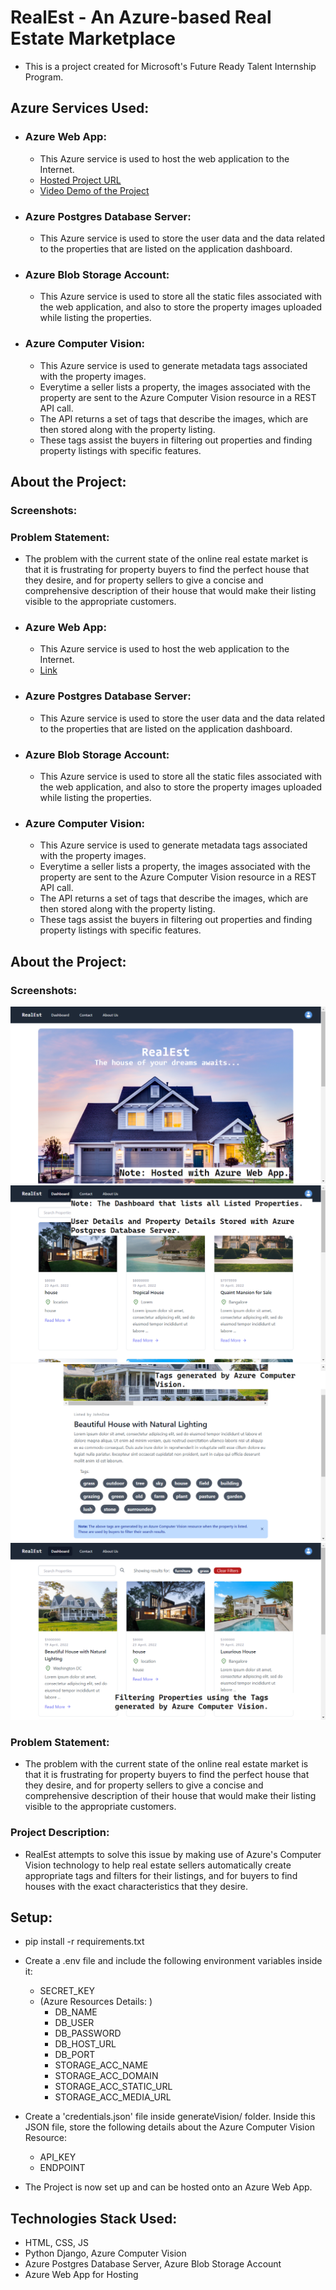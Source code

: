 # RealEst - An Azure-based Real Estate Marketplace

- This is a project created for Microsoft's Future Ready Talent Internship Program.

## Azure Services Used: 
- ### Azure Web App: 
    - This Azure service is used to host the web application to the Internet. 
    - <a href="https://realest.azurewebsites.net/" target="_blank">Hosted Project URL</a>
    - <a href="https://www.youtube.com/watch?v=1VdZL36kXBw&ab_channel=SonuBardai" target="_blank">Video Demo of the Project</a>
- ### Azure Postgres Database Server: 
    - This Azure service is used to store the user data and the data related to the properties that are listed on the application dashboard. 
- ### Azure Blob Storage Account: 
    - This Azure service is used to store all the static files associated with the web application, and also to store the property images uploaded while listing the properties. 
- ### Azure Computer Vision: 
    - This Azure service is used to generate metadata tags associated with the property images. 
    - Everytime a seller lists a property, the images associated with the property are sent to the Azure Computer Vision resource in a REST API call. 
    - The API returns a set of tags that describe the images, which are then stored along with the property listing. 
    - These tags assist the buyers in filtering out properties and finding property listings with specific features. 

## About the Project: 
### Screenshots: 


### Problem Statement: 
- The problem with the current state of the online real estate market is that it is frustrating for property buyers to find the perfect house that they desire, and for property sellers to give a concise and comprehensive description of their house that would make their listing visible to the appropriate customers. 

- ### Azure Web App:
  - This Azure service is used to host the web application to the Internet.
  - <a href="https://realest.azurewebsites.net/">Link</a>
- ### Azure Postgres Database Server:
  - This Azure service is used to store the user data and the data related to the properties that are listed on the application dashboard.
- ### Azure Blob Storage Account:
  - This Azure service is used to store all the static files associated with the web application, and also to store the property images uploaded while listing the properties.
- ### Azure Computer Vision:
  - This Azure service is used to generate metadata tags associated with the property images.
  - Everytime a seller lists a property, the images associated with the property are sent to the Azure Computer Vision resource in a REST API call.
  - The API returns a set of tags that describe the images, which are then stored along with the property listing.
  - These tags assist the buyers in filtering out properties and finding property listings with specific features.

## About the Project: 
### Screenshots: 
![Alt text](/SCREENSHOTS/Screenshot(1).png?raw=true)
![Alt text](/SCREENSHOTS/Screenshot(2).png?raw=true)
![Alt text](/SCREENSHOTS/Screenshot(3).png?raw=true)
![Alt text](/SCREENSHOTS/Screenshot(4).png?raw=true)

### Problem Statement:
- The problem with the current state of the online real estate market is that it is frustrating for property buyers to find the perfect house that they desire, and for property sellers to give a concise and comprehensive description of their house that would make their listing visible to the appropriate customers.

### Project Description:
- RealEst attempts to solve this issue by making use of Azure's Computer Vision technology to help real estate sellers automatically create appropriate tags and filters for their listings, and for buyers to find houses with the exact characteristics that they desire.

## Setup:
- pip install -r requirements.txt
- Create a .env file and include the following environment variables inside it:
  - SECRET_KEY
  - (Azure Resources Details: )
    - DB_NAME
    - DB_USER
    - DB_PASSWORD
    - DB_HOST_URL
    - DB_PORT
    - STORAGE_ACC_NAME
    - STORAGE_ACC_DOMAIN
    - STORAGE_ACC_STATIC_URL
    - STORAGE_ACC_MEDIA_URL
- Create a 'credentials.json' file inside generateVision/ folder. Inside this JSON file, store the following details about the Azure Computer Vision Resource:

  - API_KEY
  - ENDPOINT

- The Project is now set up and can be hosted onto an Azure Web App.

## Technologies Stack Used: 
- HTML, CSS, JS
- Python Django, Azure Computer Vision
- Azure Postgres Database Server, Azure Blob Storage Account
- Azure Web App for Hosting